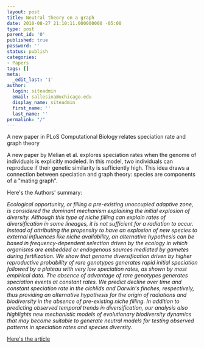 ```yaml
---
layout: post
title: Neutral theory on a graph
date: 2010-08-27 21:10:11.000000000 -05:00
type: post
parent_id: '0'
published: true
password: ''
status: publish
categories:
- Papers
tags: []
meta:
  _edit_last: '1'
author:
  login: siteadmin
  email: sallesina@uchicago.edu
  display_name: siteadmin
  first_name: ''
  last_name: ''
permalink: "/"
---
```

A new paper in PLoS Computational Biology relates speciation rate and graph theory

A new paper by Melian et al. explores speciation rates when the genome of individuals is explicitly modeled. In this model, two individuals can reproduce if their genetic similarity is sufficiently high. This idea draws a connection between speciation and graph theory: species are components of a "mating graph".

Here's the Authors' summary:

_Ecological opportunity, or filling a pre-existing unoccupied adaptive zone, is considered the dominant mechanism explaining the initial explosion of diversity. Although this type of niche filling can explain rates of diversification in some lineages, it is not sufficient for a radiation to occur. Instead of attributing the propensity to have an explosion of new species to external influences like niche availability, an alternative hypothesis can be based in frequency-dependent selection driven by the ecology in which organisms are embedded or endogenous sources mediated by gametes during fertilization. We show that genome diversification driven by higher reproductive probability of rare genotypes generates rapid initial speciation followed by a plateau with very low speciation rates, as shown by most empirical data. The absence of advantage of rare genotypes generates speciation events at constant rates. We predict decline over time and constant speciation rate in the cichlids and Darwin's finches, respectively, thus providing an alternative hypothesis for the origin of radiations and biodiversity in the absence of pre-existing niche filling. In addition to predicting observed temporal trends in diversification, our analysis also highlights new mechanistic models of evolutionary biodiversity dynamics that may become suitable to generate neutral models for testing observed patterns in speciation rates and species diversity._

[Here's the article](http://www.ploscompbiol.org/article/info%3Adoi%2F10.1371%2Fjournal.pcbi.1000892)

